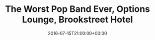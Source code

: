 ---
templateKey: event
guid: 08992a67-6eab-11ea-99c5-002590d1d1b0
date: 2016-07-15T21:00:00+00:00
eventTime: '9pm'
title: The Worst Pop Band Ever, Options Lounge, Brookstreet Hotel
artist: The Worst Pop Band Ever
city: Ottawa
venue: Options Lounge, Brookstreet Hotel
group: The Worst Pop Band Ever
guests: Levi Dover
---